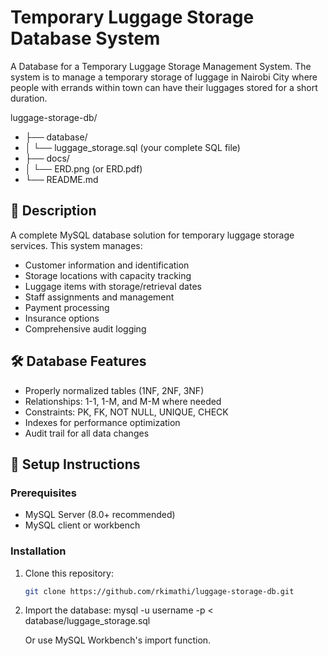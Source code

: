 # Temporary Luggage Storage Database System
A Database for a Temporary Luggage Storage Management System. The system is to manage a temporary storage of luggage in Nairobi City where people with errands within town can have their luggages stored for a short duration.

luggage-storage-db/
  - ├── database/
  - │   └── luggage_storage.sql (your complete SQL file)
  - ├── docs/
  - │   └── ERD.png (or ERD.pdf)
  - └── README.md

## 📖 Description
A complete MySQL database solution for temporary luggage storage services. This system manages:
- Customer information and identification
- Storage locations with capacity tracking
- Luggage items with storage/retrieval dates
- Staff assignments and management
- Payment processing
- Insurance options
- Comprehensive audit logging

## 🛠️ Database Features
- Properly normalized tables (1NF, 2NF, 3NF)
- Relationships: 1-1, 1-M, and M-M where needed
- Constraints: PK, FK, NOT NULL, UNIQUE, CHECK
- Indexes for performance optimization
- Audit trail for all data changes

## 🚀 Setup Instructions

### Prerequisites
- MySQL Server (8.0+ recommended)
- MySQL client or workbench

### Installation
1. Clone this repository:
   ```bash
   git clone https://github.com/rkimathi/luggage-storage-db.git

2. Import the database:
   mysql -u username -p < database/luggage_storage.sql
   
   Or use MySQL Workbench's import function.


